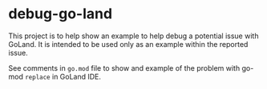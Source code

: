 # debug-go-land

This project is to help show an example to help debug a potential issue with GoLand.  It is intended to be used only as an example within the reported issue.  

See comments in `go.mod` file to show and example of the problem with go-mod `replace` in GoLand IDE.
